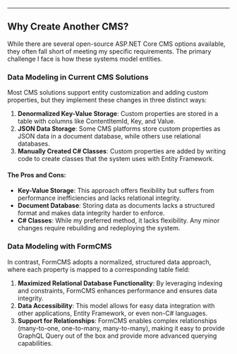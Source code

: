 

---
## Why Create Another CMS?

While there are several open-source ASP.NET Core CMS options available, they often fall short of meeting my specific requirements. The primary challenge I face is how these systems model entities.

### Data Modeling in Current CMS Solutions

Most CMS solutions support entity customization and adding custom properties, but they implement these changes in three distinct ways:

1. **Denormalized Key-Value Storage**: Custom properties are stored in a table with columns like ContentItemId, Key, and Value.
2. **JSON Data Storage**: Some CMS platforms store custom properties as JSON data in a document database, while others use relational databases.
3. **Manually Created C# Classes**: Custom properties are added by writing code to create classes that the system uses with Entity Framework.

#### The Pros and Cons:
- **Key-Value Storage**: This approach offers flexibility but suffers from performance inefficiencies and lacks relational integrity.
- **Document Database**: Storing data as documents lacks a structured format and makes data integrity harder to enforce.
- **C# Classes**: While my preferred method, it lacks flexibility. Any minor changes require rebuilding and redeploying the system.

### Data Modeling with FormCMS

In contrast, FormCMS adopts a normalized, structured data approach, where each property is mapped to a corresponding table field:

1. **Maximized Relational Database Functionality**: By leveraging indexing and constraints, FormCMS enhances performance and ensures data integrity.
2. **Data Accessibility**: This model allows for easy data integration with other applications, Entity Framework, or even non-C# languages.
3. **Support for Relationships**: FormCMS enables complex relationships (many-to-one, one-to-many, many-to-many), making it easy to provide GraphQL Query out of the box and provide more advanced querying capabilities.